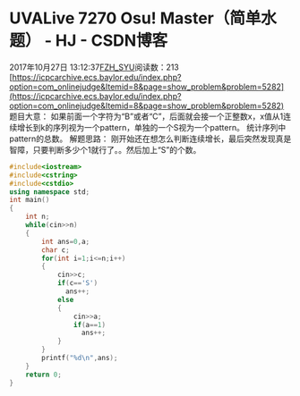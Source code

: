 # UVALive 7270  Osu! Master（简单水题） - HJ - CSDN博客
2017年10月27日 13:12:37[FZH_SYU](https://me.csdn.net/feizaoSYUACM)阅读数：213
[https://icpcarchive.ecs.baylor.edu/index.php?option=com_onlinejudge&Itemid=8&page=show_problem&problem=5282](https://icpcarchive.ecs.baylor.edu/index.php?option=com_onlinejudge&Itemid=8&page=show_problem&problem=5282)
题目大意： 
如果前面一个字符为“B”或者“C”，后面就会接一个正整数x，x值从1连续增长到k的序列视为一个pattern，单独的一个S视为一个pattern。 
统计序列中pattern的总数。
解题思路： 
刚开始还在想怎么判断连续增长，最后突然发现真是智障，只要判断多少个1就行了。。然后加上“S”的个数。
```cpp
#include<iostream>
#include<cstring>
#include<cstdio>
using namespace std;
int main()
{
    int n;
    while(cin>>n)
    {
        int ans=0,a;
        char c;
        for(int i=1;i<=n;i++)
        {
            cin>>c;
            if(c=='S')
              ans++;
            else
            {
                cin>>a;
                if(a==1)
                  ans++;
            }
        }
        printf("%d\n",ans);
    }
    return 0;
}
```
